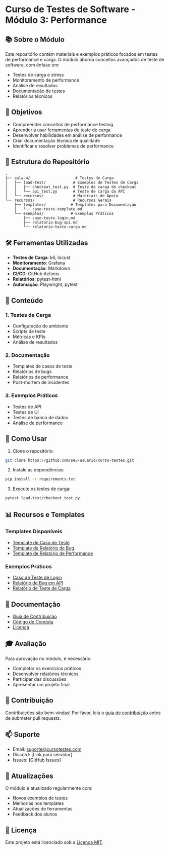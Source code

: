 # Curso de Testes de Software - Módulo 3: Performance

## 📚 Sobre o Módulo

Este repositório contém materiais e exemplos práticos focados em testes de performance e carga. O módulo aborda conceitos avançados de teste de software, com ênfase em:

- Testes de carga e stress
- Monitoramento de performance
- Análise de resultados
- Documentação de testes
- Relatórios técnicos

## 🎯 Objetivos

- Compreender conceitos de performance testing
- Aprender a usar ferramentas de teste de carga
- Desenvolver habilidades em análise de performance
- Criar documentação técnica de qualidade
- Identificar e resolver problemas de performance

## 📂 Estrutura do Repositório

```
.
├── aula-4/                    # Testes de Carga
│   ├── load-test/            # Exemplos de Testes de Carga
│   │   ├── checkout_test.py  # Teste de carga do checkout
│   │   └── api_test.py       # Teste de carga da API
│   └── recursos/             # Materiais de Apoio
└── recursos/                 # Recursos Gerais
    ├── templates/           # Templates para Documentação
    │   └── caso-teste-template.md
    └── exemplos/            # Exemplos Práticos
        ├── caso-teste-login.md
        ├── relatorio-bug-api.md
        └── relatorio-teste-carga.md
```

## 🛠️ Ferramentas Utilizadas

- **Testes de Carga**: k6, locust
- **Monitoramento**: Grafana
- **Documentação**: Markdown
- **CI/CD**: GitHub Actions
- **Relatórios**: pytest-html
- **Automação**: Playwright, pytest

## 📝 Conteúdo

### 1. Testes de Carga
- Configuração do ambiente
- Scripts de teste
- Métricas e KPIs
- Análise de resultados

### 2. Documentação
- Templates de casos de teste
- Relatórios de bugs
- Relatórios de performance
- Post-mortem de incidentes

### 3. Exemplos Práticos
- Testes de API
- Testes de UI
- Testes de banco de dados
- Análise de performance

## 🚀 Como Usar

1. Clone o repositório:
```bash
git clone https://github.com/seu-usuario/curso-testes.git
```

2. Instale as dependências:
```bash
pip install -r requirements.txt
```

3. Execute os testes de carga:
```bash
pytest load-test/checkout_test.py
```

## 📊 Recursos e Templates

### Templates Disponíveis
- [Template de Caso de Teste](recursos/templates/caso-teste-template.md)
- [Template de Relatório de Bug](recursos/exemplos/relatorio-bug-api.md)
- [Template de Relatório de Performance](recursos/exemplos/relatorio-teste-carga.md)

### Exemplos Práticos
- [Caso de Teste de Login](recursos/exemplos/caso-teste-login.md)
- [Relatório de Bug em API](recursos/exemplos/relatorio-bug-api.md)
- [Relatório de Teste de Carga](recursos/exemplos/relatorio-teste-carga.md)

## 📖 Documentação

- [Guia de Contribuição](CONTRIBUTING.md)
- [Código de Conduta](CODE_OF_CONDUCT.md)
- [Licença](LICENSE.md)

## 🎓 Avaliação

Para aprovação no módulo, é necessário:
- Completar os exercícios práticos
- Desenvolver relatórios técnicos
- Participar das discussões
- Apresentar um projeto final

## 👥 Contribuição

Contribuições são bem-vindas! Por favor, leia o [guia de contribuição](CONTRIBUTING.md) antes de submeter pull requests.

## 📫 Suporte

- Email: suporte@cursotestes.com
- Discord: [Link para servidor]
- Issues: [GitHub Issues]

## 📅 Atualizações

O módulo é atualizado regularmente com:
- Novos exemplos de testes
- Melhorias nos templates
- Atualizações de ferramentas
- Feedback dos alunos

## 📄 Licença

Este projeto está licenciado sob a [Licença MIT](LICENSE.md). 